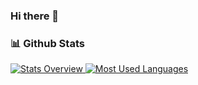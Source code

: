 ### Hi there 👋

<!--
**harshbaldwa/harshbaldwa** is a ✨ _special_ ✨ repository because its `README.md` (this file) appears on your GitHub profile.

Here are some ideas to get you started:

- 🔭 I’m currently working on ...
- 🌱 I’m currently learning ...
- 👯 I’m looking to collaborate on ...
- 🤔 I’m looking for help with ...
- 💬 Ask me about ...
- 📫 How to reach me: ...
- 😄 Pronouns: ...
- ⚡ Fun fact: ...
-->

### 📊 Github Stats
<a href='https://github.com/harshbaldwa/github-stats-transparent'>
  
![Stats Overview](https://raw.githubusercontent.com/harshbaldwa/github-stats-transparent/output/generated/overview.svg)
![Most Used Languages](https://raw.githubusercontent.com/harshbaldwa/github-stats-transparent/output/generated/languages.svg)

</a>
